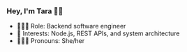 ### Hey, I'm Tara 👋🏼

- 👩🏽‍💻 Role: Backend software engineer
- 🧩 Interests: Node.js, REST APIs, and system architecture
- 🙋🏽‍♀️ Pronouns: She/her

<!-- 
[![GitHub Streak](https://github-streak-2022.herokuapp.com?user=thsudo&theme=radical&hide_border=true&date_format=M%20j%5B%2C%20Y%5D)](https://git.io/streak-stats)
-->


<!--
**thsudo/thsudo** is a ✨ _special_ ✨ repository because its `README.md` (this file) appears on your GitHub profile.

Here are some ideas to get you started:
- 🔭 I’m currently working on ...
- 🌱 I’m currently learning ...
- 👯 I’m looking to collaborate on ...
- 🤔 I’m looking for help with ...
- 💬 Ask me about ...
- 📫 How to reach me: ...
- 😄 Pronouns: ...
- ⚡ Fun fact: ...
-->

